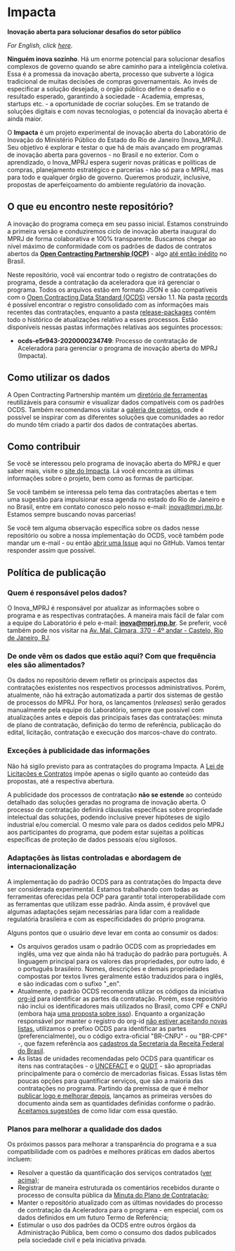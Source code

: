 # Impacta
**Inovação aberta para solucionar desafios do setor público**

*For English, click [here](https://github.com/mp-rj/Impacta/blob/master/README.md).*

**Ninguém inova sozinho**. Há um enorme potencial para solucionar desafios complexos de governo quando se abre caminho para a inteligência coletiva. Essa é a promessa da inovação aberta, processo que subverte a lógica tradicional de muitas decisões de compras governamentais. Ao invés de especificar a solução desejada, o órgão público define o desafio e o resultado esperado, garantindo à sociedade - Academia, empresas, startups etc. - a oportunidade de cocriar soluções. Em se tratando de soluções digitais e com novas tecnologias, o potencial da inovação aberta é ainda maior.

O **Impacta** é um projeto experimental de inovação aberta do Laboratório de Inovação do Ministério Público do Estado do Rio de Janeiro (Inova_MPRJ). Seu objetivo é explorar e testar o que há de mais avançado em programas de inovação aberta para governos - no Brasil e no exterior. Com o aprendizado, o Inova_MPRJ espera sugerir novas práticas e políticas de compras, planejamento estratégico e parcerias - não só para o MPRJ, mas para todo e qualquer órgão de governo. Queremos produzir, inclusive, propostas de aperfeiçoamento do ambiente regulatório da inovação.

## O que eu encontro neste repositório?
A inovação do programa começa em seu passo inicial. Estamos construindo a primeira versão e conduziremos ciclo de inovação aberta inaugural do MPRJ de forma colaborativa e 100% transparente. Buscamos chegar ao nível máximo de conformidade com os padrões de dados de contratos abertos da **[Open Contracting Partnership (OCP)](https://www.open-contracting.org/)** - algo [até então inédito](https://web.archive.org/web/20200404154540/https://www.open-contracting.org/worldwide/) no Brasil.

Neste repositório, você vai encontrar todo o registro de contratações do programa, desde a contratação da aceleradora que irá gerenciar o programa. Todos os arquivos estão em formato JSON e são compatíveis com o [Open Contracting Data Standard (OCDS)](https://standard.open-contracting.org/latest/en/) versão 1.1. Na pasta [records](https://github.com/mp-rj/Impacta/blob/master/records) é possível encontrar o registro consolidado com as informações mais recentes das contratações, enquanto a pasta [release-packages](https://github.com/mp-rj/Impacta/blob/master/release-packages) contém todo o histórico de atualizações relativo a esses processos. Estão disponíveis nessas pastas informações relativas aos seguintes processos:
- **ocds-e5r943-2020000234749**: Processo de contratação de Aceleradora para gerenciar o programa de inovação aberta do MPRJ (Impacta).


## Como utilizar os dados
A Open Contracting Partnership mantém um [diretório de ferramentas](https://airtable.com/shrzycSNYRcmV0WSZ/tblhHNGcDXuievZ74?blocks=hide) reutilizáveis para consumir e visualizar dados compatíveis com os padrões OCDS. Também recomendamos visitar a [galeria de projetos](https://airtable.com/shrsJ2QRVrpUaUWLf/tblhHNGcDXuievZ74?blocks=hide), onde é possível se inspirar com as diferentes soluções que comunidades ao redor do mundo têm criado a partir dos dados de contratações abertas.


## Como contribuir
Se você se interessou pelo programa de inovação aberta do MPRJ e quer saber mais, visite o [site do Impacta](https://www.mprj.mp.br/inova/impacta). Lá você encontra as últimas informações sobre o projeto, bem como as formas de participar.

Se você também se interessa pelo tema das contratações abertas e tem uma sugestão para impulsionar essa agenda no estado do Rio de Janeiro e no Brasil, entre em contato conosco pelo nosso e-mail: [inova@mprj.mp.br](inova@mprj.mp.br). Estamos sempre buscando novas parcerias!

Se você tem alguma observação específica sobre os dados nesse repositório ou sobre a nossa implementação do OCDS, você também pode mandar um e-mail - ou então [abrir uma Issue](https://github.com/mp-rj/Impacta/issues) aqui no GitHub. Vamos tentar responder assim que possível.


## Política de publicação

### Quem é responsável pelos dados?
O Inova_MPRJ é responsável por atualizar as informações sobre o programa e as respectivas contratações. A maneira mais fácil de falar com a equipe do Laboratório é pelo e-mail: **[inova@mprj.mp.br](mailto:inova@mprj.mp.br)**. Se preferir, você também pode nos visitar na [Av. Mal. Câmara, 370 - 4º andar - Castelo, Rio de Janeiro, RJ](https://www.openstreetmap.org/node/7184338297).

### De onde vêm os dados que estão aqui? Com que frequência eles são alimentados?
Os dados no repositório devem refletir os principais aspectos das contratações existentes nos respectivos processos administrativos. Porém, atualmente, não há extração automatizada a partir dos sistemas de gestão de processos do MPRJ. Por hora, os lançamentos (*releases*) serão gerados manualmente pela equipe do Laboratório, sempre que possível com atualizações antes e depois das principais fases das contratações: minuta de plano de contratação, definição do termo de referência, publicação do edital, licitação, contratação e execução dos marcos-chave do contrato.

### Exceções à publicidade das informações
Não há sigilo previsto para as contratações do programa Impacta. A [Lei de Licitações e Contratos](https://www.lexml.gov.br/urn/urn:lex:br:federal:lei:1993-06-21;8666) impõe apenas o sigilo  quanto ao conteúdo das propostas, até a respectiva abertura. 

A publicidade dos processos de contratação **não se estende** ao conteúdo detalhado das soluções geradas no programa de inovação aberta. O processo de contratação definirá cláusulas específicas sobre propriedade intelectual das soluções, podendo inclusive prever hipóteses de sigilo industrial e/ou comercial. O mesmo vale para os dados cedidos pelo MPRJ aos participantes do programa, que podem estar sujeitas a políticas específicas de proteção de dados pessoais e/ou sigilosos.

### Adaptações às listas controladas e abordagem de internacionalização
A implementação do padrão OCDS para as contratações do Impacta deve ser considerada experimental. Estamos trabalhando com todas as ferramentas oferecidas pela OCP para garantir total interoperabilidade com as ferramentas que utilizam esse padrão. Ainda assim, é provável que algumas adaptações sejam necessárias para lidar com a realidade regulatória brasileira e com as especificidades do próprio programa.

Alguns pontos que o usuário deve levar em conta ao consumir os dados:
- Os arquivos gerados usam o padrão OCDS com as propriedades em inglês, uma vez que ainda não há tradução do padrão para português. A linguagem principal para os valores das propriedades, por outro lado, é o português brasileiro. Nomes, descrições e demais propriedades compostas por textos livres geralmente estão traduzidos para o inglês, e são indicadas com o sufixo "_en".
- Atualmente, o padrão OCDS recomenda utilizar os códigos da iniciativa [org-id](http://org-id.guide/) para identificar as partes da contratação. Porém, esse repositório não inclui os identificadores mais utilizados no Brasil, como CPF e CNPJ (embora haja [uma proposta sobre isso](https://github.com/org-id/register/issues/365)). Enquanto a organização responsável por manter o registro do org-id [não estiver aceitando novas listas](https://github.com/org-id/register/tree/ee6179b02071c60e516202635a94e0b6782cf6e9#current-status-as-of-18th-december-2019), utilizamos o prefixo OCDS para identificar as partes (preferencialmente), ou o código extra-oficial "BR-CNPJ" - ou "BR-CPF" -, que fazem referência aos [cadastros da Secretaria da Receita Federal do Brasil](http://receita.economia.gov.br/orientacao/tributaria/cadastros). 
- As listas de unidades recomendadas pelo OCDS para quantificar os itens nas contratações - o [UNCEFACT](http://www.unece.org/fileadmin/DAM/cefact/recommendations/rec20/Rec20rev14e-Annex_II-III_2020.xls) e o [QUDT](http://www.qudt.org/qudt/owl/1.0.0/unit/Instances.html) - são apropriadas principalmente para o comércio de mercadorias físicas. Essas listas têm poucas opções para quantificar serviços, que são a maioria das contratações no programa. Partindo da premissa de que é melhor [publicar logo e melhorar depois](https://standard.open-contracting.org/latest/en/#open-contracting-data-standard-documentation), lançamos as primeiras versões do documento ainda sem as quantidades definidas conforme o padrão. [Aceitamos sugestões](#como-contribuir) de como lidar com essa questão.

### Planos para melhorar a qualidade dos dados
Os próximos passos para melhorar a transparência do programa e a sua compatibilidade com os padrões e melhores práticas em dados abertos incluem:
- Resolver a questão da quantificação dos serviços contratados ([ver acima](#adaptações-às-listas-controladas-e-abordagem-de-internacionalização));
- Registrar de maneira estruturada os comentários recebidos durante o processo de consulta pública da [Minuta do Plano de Contratação](https://drive.google.com/file/d/1qQPijADRnhI37EY16_HM0QksOasKaMI2);
- Manter o repositório atualizado com as últimas novidades do processo de contratação da Aceleradora para o programa - em especial, com os dados definidos em um futuro Termo de Referência;
- Estimular o uso dos padrões da OCDS entre outros órgãos da Administração Pública, bem como o consumo dos dados publicados pela sociedade civil e pela iniciativa privada. 